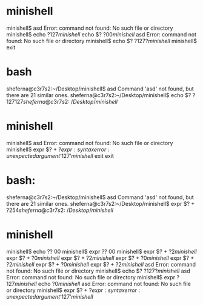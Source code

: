 # minishell

minishell$ asd
Error: command not found: No such file or directory
minishell$ echo $?
127
minishell$ echo $? $?
0 0
minishell$ asd
Error: command not found: No such file or directory
minishell$ echo $? $?
127?
minishell$ 
minishell$ 
exit

# bash

sheferna@c3r7s2:~/Desktop/minishell$ asd
Command 'asd' not found, but there are 21 similar ones.
sheferna@c3r7s2:~/Desktop/minishell$ echo $? $?
127 127
sheferna@c3r7s2:~/Desktop/minishell$ 

# minishell

minishell$ asd
Error: command not found: No such file or directory
minishell$ expr $? + $?
expr: syntax error: unexpected argument ‘127’
minishell$ exit
exit

# bash:

sheferna@c3r7s2:~/Desktop/minishell$ asd
Command 'asd' not found, but there are 21 similar ones.
sheferna@c3r7s2:~/Desktop/minishell$ expr $? + $?
254
sheferna@c3r7s2:~/Desktop/minishell$ 

# minishell

minishell$ echo $?$?
00
minishell$ expr $?$?
00
minishell$ expr $? + $?
2
minishell$ expr $? + $?
0
minishell$ expr $? + $?
2
minishell$ expr $? + $?
0
minishell$ expr $? + $?
2
minishell$ expr $? + $?
0
minishell$ expr $? + $?
2
minishell$ asd
Error: command not found: No such file or directory
minishell$ echo $? $?
127?
minishell$ asd
Error: command not found: No such file or directory
minishell$ expr $?
127
minishell$ echo $?
0
minishell$ asd
Error: command not found: No such file or directory
minishell$ expr $? + $?
expr: syntax error: unexpected argument ‘127’
minishell$ 